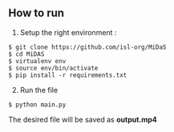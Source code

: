 
## How to run


1. Setup the right environment :


```
$ git clone https://github.com/isl-org/MiDaS
$ cd MiDAS
$ virtualenv env
$ source env/bin/activate
$ pip install -r requirements.txt
```
2. Run the file
```
$ python main.py
```
The desired file will be saved as **output.mp4**
